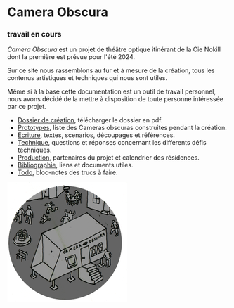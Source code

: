 # Camera Obscura
### travail en cours

*Camera Obscura* est un projet de théâtre optique itinérant de la Cie Nokill dont la première est prévue pour l'été 2024. 

Sur ce site nous rassemblons au fur et à mesure de la création, tous les contenus artistiques et techniques qui nous sont utiles. 

Même si à la base cette documentation est un outil de travail personnel, nous avons décidé de la mettre à disposition de toute personne intéressée par ce projet.

- [Dossier de création](dossier/dossier-camera-obscura-2024-web.pdf), télécharger le dossier en pdf.
- [Prototypes](prototypes), liste des Cameras obscuras construites pendant la création.
- [Écriture](ecriture), textes, scenarios, découpages et références.
- [Technique](technique), questions et réponses concernant les differents défis techniques. 
- [Production](production.md), partenaires du projet et calendrier des résidences.
- [Bibliographie](bibliographie.md), liens et documents utiles.
- [Todo](todo.md), bloc-notes des trucs à faire.

![Dessin de la remorque](macarons/camera-obscura.png)
